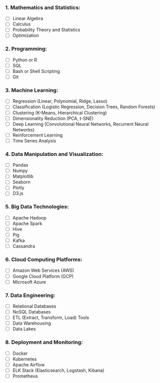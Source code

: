 ### 1. Mathematics and Statistics:

- [ ] Linear Algebra
- [ ] Calculus
- [ ] Probability Theory and Statistics
- [ ] Optimization

### 2. Programming:

- [ ] Python or R
- [ ] SQL
- [ ] Bash or Shell Scripting
- [ ] Git

### 3. Machine Learning:

- [ ] Regression (Linear, Polynomial, Ridge, Lasso)
- [ ] Classification (Logistic Regression, Decision Trees, Random Forests)
- [ ] Clustering (K-Means, Hierarchical Clustering)
- [ ] Dimensionality Reduction (PCA, t-SNE)
- [ ] Deep Learning (Convolutional Neural Networks, Recurrent Neural Networks)
- [ ] Reinforcement Learning
- [ ] Time Series Analysis

### 4. Data Manipulation and Visualization:

- [ ] Pandas
- [ ] Numpy
- [ ] Matplotlib
- [ ] Seaborn
- [ ] Plotly
- [ ] D3.js

### 5. Big Data Technologies:

- [ ] Apache Hadoop
- [ ] Apache Spark
- [ ] Hive
- [ ] Pig
- [ ] Kafka
- [ ] Cassandra

### 6. Cloud Computing Platforms:

-  [ ] Amazon Web Services (AWS)
-  [ ] Google Cloud Platform (GCP)
-  [ ] Microsoft Azure

### 7. Data Engineering:

- [ ] Relational Databases
- [ ] NoSQL Databases
- [ ] ETL (Extract, Transform, Load) Tools
- [ ] Data Warehousing
- [ ] Data Lakes

### 8. Deployment and Monitoring:

- [ ] Docker
- [ ] Kubernetes
- [ ] Apache Airflow
- [ ] ELK Stack (Elasticsearch, Logstash, Kibana)
- [ ] Prometheus
